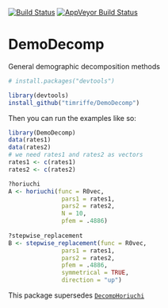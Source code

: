 [![Build Status](https://travis-ci.org/timriffe/DemoDecomp.svg?branch=master)](https://travis-ci.org/timriffe/DemoDecomp)
[![AppVeyor Build Status](https://ci.appveyor.com/api/projects/status/github/timriffe/DemoDecomp?branch=master&svg=true)](https://ci.appveyor.com/project/timriffe/DemoDecomp)
# DemoDecomp
General demographic decomposition methods


```r
# install.packages("devtools")

library(devtools)
install_github("timriffe/DemoDecomp")
```

Then you can run the examples like so:

```r
library(DemoDecomp)
data(rates1)
data(rates2)
# we need rates1 and rates2 as vectors
rates1 <- c(rates1)
rates2 <- c(rates2)

?horiuchi
A <- horiuchi(func = R0vec,
               pars1 = rates1,
               pars2 = rates2,
               N = 10,
               pfem = .4886) 
               
?stepwise_replacement      
B <- stepwise_replacement(func = R0vec,
               pars1 = rates1,
               pars2 = rates2,
               pfem = .4886,
               symmetrical = TRUE,
               direction = "up")                
```

This package supersedes [`DecompHoriuchi`](https://github.com/timriffe/DecompHoriuchi)